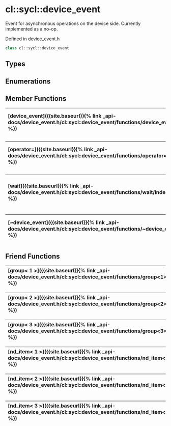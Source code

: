 ---
---
# cl::sycl::device_event

Event for asynchronous operations on the device side. Currently implemented as a no-op.

Defined in device_event.h

```cpp
class cl::sycl::device_event
```

## Types

## Enumerations

## Member Functions

| [device_event]({{site.baseurl}}{% link _api-docs/device_event.h/cl::sycl::device_event/functions/device_event/index.md %}) | This member has (3) overloads |
| :--- | :--- |

| [operator=]({{site.baseurl}}{% link _api-docs/device_event.h/cl::sycl::device_event/functions/operator=/index.md %}) | This member has (2) overloads |
| :--- | :--- |

| [wait]({{site.baseurl}}{% link _api-docs/device_event.h/cl::sycl::device_event/functions/wait/index.md %}) | Wait for the event to finalize.  |
| :--- | :--- |

| [~device_event]({{site.baseurl}}{% link _api-docs/device_event.h/cl::sycl::device_event/functions/~device_event/index.md %}) | Destroys the device event.  |
| :--- | :--- |


## Friend Functions

| [group< 1 >]({{site.baseurl}}{% link _api-docs/device_event.h/cl::sycl::device_event/functions/group<1>/index.md %}) | No description. |
| :--- | :--- |

| [group< 2 >]({{site.baseurl}}{% link _api-docs/device_event.h/cl::sycl::device_event/functions/group<2>/index.md %}) | No description. |
| :--- | :--- |

| [group< 3 >]({{site.baseurl}}{% link _api-docs/device_event.h/cl::sycl::device_event/functions/group<3>/index.md %}) | No description. |
| :--- | :--- |

| [nd_item< 1 >]({{site.baseurl}}{% link _api-docs/device_event.h/cl::sycl::device_event/functions/nd_item<1>/index.md %}) | No description. |
| :--- | :--- |

| [nd_item< 2 >]({{site.baseurl}}{% link _api-docs/device_event.h/cl::sycl::device_event/functions/nd_item<2>/index.md %}) | No description. |
| :--- | :--- |

| [nd_item< 3 >]({{site.baseurl}}{% link _api-docs/device_event.h/cl::sycl::device_event/functions/nd_item<3>/index.md %}) | No description. |
| :--- | :--- |

